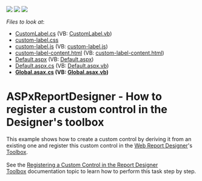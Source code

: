 <!-- default badges list -->
![](https://img.shields.io/endpoint?url=https://codecentral.devexpress.com/api/v1/VersionRange/128597891/14.2.6%2B)
[![](https://img.shields.io/badge/Open_in_DevExpress_Support_Center-FF7200?style=flat-square&logo=DevExpress&logoColor=white)](https://supportcenter.devexpress.com/ticket/details/T209289)
[![](https://img.shields.io/badge/📖_How_to_use_DevExpress_Examples-e9f6fc?style=flat-square)](https://docs.devexpress.com/GeneralInformation/403183)
<!-- default badges end -->
<!-- default file list -->
*Files to look at*:

* [CustomLabel.cs](./CS/HowToAddCustomControl/CustomLabel.cs) (VB: [CustomLabel.vb](./VB/HowToAddCustomControl/CustomLabel.vb))
* [custom-label.css](./CS/HowToAddCustomControl/CustomLabel/custom-label.css)
* [custom-label.js](./CS/HowToAddCustomControl/CustomLabel/custom-label.js) (VB: [custom-label.js](./VB/HowToAddCustomControl/CustomLabel/custom-label.js))
* [custom-label-content.html](./CS/HowToAddCustomControl/CustomLabel/custom-label-content.html) (VB: [custom-label-content.html](./VB/HowToAddCustomControl/CustomLabel/custom-label-content.html))
* [Default.aspx](./CS/HowToAddCustomControl/Default.aspx) (VB: [Default.aspx](./VB/HowToAddCustomControl/Default.aspx))
* [Default.aspx.cs](./CS/HowToAddCustomControl/Default.aspx.cs) (VB: [Default.aspx.vb](./VB/HowToAddCustomControl/Default.aspx.vb))
* **[Global.asax.cs](./CS/HowToAddCustomControl/Global.asax.cs) (VB: [Global.asax.vb](./VB/HowToAddCustomControl/Global.asax.vb))**
<!-- default file list end -->
# ASPxReportDesigner - How to register a custom control in the Designer's toolbox


This example shows how to create a custom control by deriving it from an existing one and register this custom control in the <a href="https://documentation.devexpress.com/#XtraReports/CustomDocument17103">Web Report Designer</a>'s <a href="https://documentation.devexpress.com/#XtraReports/CustomDocument17559">Toolbox</a>.<br><br>See the <a href="https://documentation.devexpress.com/XtraReports/113773/Creating-End-User-Reporting-Applications/Web-Reporting/Report-Designer/API-and-Customization/Registering-a-Custom-Control-in-the-Report-Designer-Toolbox">Registering a Custom Control in the Report Designer Toolbox</a> documentation topic to learn how to perform this task step by step.

<br/>


